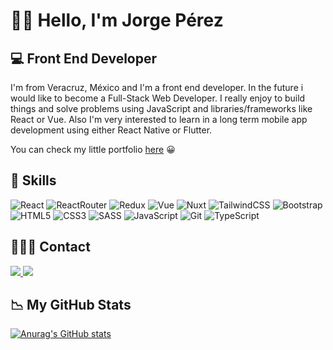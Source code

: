 # ✌🏽 Hello, I'm Jorge Pérez

## 💻 Front End Developer

I'm from Veracruz, México and I'm a front end developer. In the future i would like to become a Full-Stack Web Developer. I really enjoy to build things and solve problems using JavaScript and libraries/frameworks like React or Vue. Also I'm very interested to learn in a long term mobile app development using either React Native or Flutter.

You can check my little portfolio [here](https://japerezd.netlify.app/) 😀

## 🚀 Skills

![React](https://img.shields.io/badge/React-20232A?style=for-the-badge&logo=react&logoColor=61DAFB)
![ReactRouter](https://img.shields.io/badge/React_Router-CA4245?style=for-the-badge&logo=react-router&logoColor=white)
![Redux](https://img.shields.io/badge/Redux-593D88?style=for-the-badge&logo=redux&logoColor=whit)
![Vue](https://img.shields.io/badge/Vue.js-35495E?style=for-the-badge&logo=vue.js&logoColor=4FC08D)
![Nuxt](https://img.shields.io/badge/nuxt.js-00C58E?style=for-the-badge&logo=nuxtdotjs&logoColor=white)
![TailwindCSS](https://img.shields.io/badge/Tailwind_CSS-38B2AC?style=for-the-badge&logo=tailwind-css&logoColor=white)
![Bootstrap](https://img.shields.io/badge/Bootstrap-563D7C?style=for-the-badge&logo=bootstrap&logoColor=white)
![HTML5](https://img.shields.io/badge/HTML5-E34F26?style=for-the-badge&logo=html5&logoColor=white)
![CSS3](https://img.shields.io/badge/CSS3-1572B6?style=for-the-badge&logo=css3&logoColor=white)
![SASS](https://img.shields.io/badge/Sass-CC6699?style=for-the-badge&logo=sass&logoColor=white)
![JavaScript](https://img.shields.io/badge/JavaScript-F7DF1E?style=for-the-badge&logo=javascript&logoColor=black)
![Git](https://img.shields.io/badge/Git-F05032?style=for-the-badge&logo=git&logoColor=white)
![TypeScript](https://img.shields.io/badge/TypeScript-007ACC?style=for-the-badge&logo=typescript&logoColor=white)

## 🙋🏽‍♂️ Contact

<a href="https://www.linkedin.com/in/jorge-pérez-18a445196" target="_blank">
  <img src="https://img.shields.io/badge/LinkedIn-0077B5?style=for-the-badge&logo=linkedin&logoColor=white"/>
</a>
<a href="https://japerezd.netlify.app/">
  <img src="https://img.shields.io/badge/website-000000?style=for-the-badge&logo=About.me&logoColor=white" />
</a>

## 📉 My GitHub Stats

[![Anurag's GitHub stats](https://github-readme-stats.vercel.app/api?username=japerezd&show_icons=true&theme=tokyonight)](https://github.com/anuraghazra/github-readme-stats)
